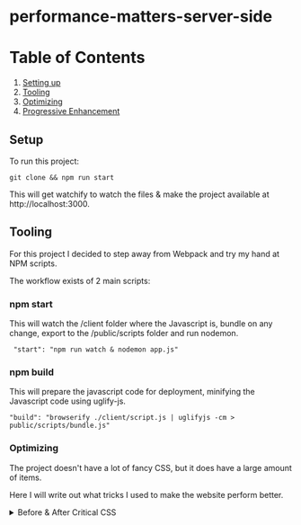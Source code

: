 # performance-matters-server-side

# Table of Contents
1. [Setting up](#Setup)
2. [Tooling](#Tooling)
3. [Optimizing](#Optimizing)
4. [Progressive Enhancement](#Optimizing)

## Setup

To run this project:

``` git clone && npm run start ```

This will get watchify to watch the files & make the project available at http://localhost:3000.

## Tooling

For this project I decided to step away from Webpack and try my hand at NPM scripts.

The workflow exists of 2 main scripts:

### npm start

This will watch the /client folder where the Javascript is, bundle on any change, export to the /public/scripts folder and run nodemon.

``` "start": "npm run watch & nodemon app.js"```

### npm build

This will prepare the javascript code for deployment, minifying the Javascript code using uglify-js.

``` "build": "browserify ./client/script.js | uglifyjs -cm > public/scripts/bundle.js" ```

### Optimizing

The project doesn't have a lot of fancy CSS, but it does have a large amount of items. 

Here I will write out what tricks I used to make the website perform better.

<details>
<summary>Before & After Critical CSS </summary>

![Before Critical CSS](https://i.imgur.com/6a34Zfi.png)

![After Critical CSS](https://i.imgur.com/6xmxKmu.png)
</details>
